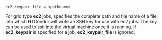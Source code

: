     ec2_keypair_file = <pathname>

For grid type **ec2** jobs, specifies the complete path and file name of
a file into which HTCondor will write an SSH key for use with ec2 jobs.
The key can be used to *ssh* into the virtual machine once it is
running. If **ec2_keypair** is specified for a job, **ec2_keypair_file**
is ignored.

